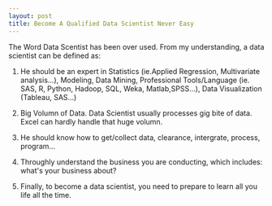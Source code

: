 ```yaml
---
layout: post
title: Become A Qualified Data Scientist Never Easy
---
```


The Word Data Scentist has been over used. From my understanding, a data scientist can be defined as:

1. He should be an expert in Statistics (ie.Applied Regression, Multivariate analysis...), Modeling, Data Mining, Professional Tools/Language (ie. SAS, R, Python, Hadoop, SQL, Weka, Matlab,SPSS...), Data Visualization (Tableau, SAS...)

2. Big Volumn of Data. Data Scientist usually processes gig bite of data. Excel can hardly handle that huge volumn.

3. He should know how to get/collect data, clearance, intergrate, process, program...

4. Throughly understand the business you are conducting, which includes: what's your business about?

5. Finally, to become a data scientist, you need to prepare to learn all you life all the time. 

